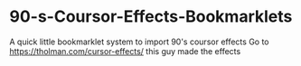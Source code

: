 # 90-s-Coursor-Effects-Bookmarklets
A quick little bookmarklet system to import 90's coursor effects
Go to https://tholman.com/cursor-effects/ this guy made the effects
